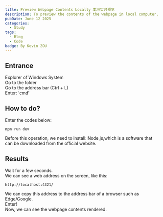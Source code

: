 ```yaml
---
title: Preview Webpage Contents Locally 本地实时预览
description: To preview the contents of the webpage in local computer.
pubDate: June 12 2025
categories:
  - Study
tags:
  - Blog
  - Code
badge: By Kevin ZOU
---
```


## Entrance
Explorer of Windows System  
Go to the folder  
Go to the address bar (Ctrl + L)  
Enter: 'cmd'
## How to do?
Enter the codes below:
```
npm run dev
```
Before this operation, we need to install: Node.js,which is a software that can be downloaded from the official website.

## Results
Wait for a few seconds.  
We can see a web address on the screen, like this:  
```
http://localhost:4321/
```

We can copy this address to the address bar of a browser such as Edge/Google.  
Enter!  
Now, we can see the webpage contents rendered.
